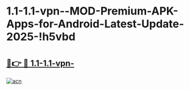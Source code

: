 # 1.1-1.1-vpn--MOD-Premium-APK-Apps-for-Android-Latest-Update-2025-!h5vbd

# <h2><a href="https://g58fl4.esa.edu.pl?title=1.1-1.1-vpn-&ref=h5vbd">🔗👉 🔴 1.1-1.1-vpn-</a></h2>

[![acn](https://github.com/user-attachments/assets/0f9c940e-d8b0-45ae-aac7-cd30a18b3e1c)](https://g58fl4.esa.edu.pl?title=1.1-1.1-vpn-&ref=h5vbd)


